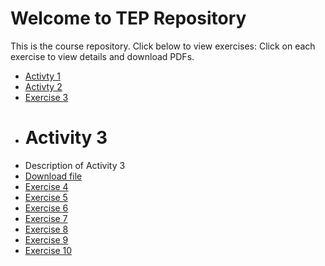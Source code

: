 # Welcome to TEP Repository

This is the course repository. Click below to view exercises:
Click on each exercise to view details and download PDFs.

- [Activty 1](Activity-1/)
- [Activty 2](Activity-2/)
- [Exercise 3](Exercise-3/)
- # Activity 3
- Description of Activity 3
- [Download file](activity-3.pdf)
- [Exercise 4](Exercise-4/)
- [Exercise 5](Exercise-5/)
- [Exercise 6](Exercise-6/)
- [Exercise 7](Exercise-7/)
- [Exercise 8](Exercise-8/)
- [Exercise 9](Exercise-9/)
- [Exercise 10](Exercise-10/)


